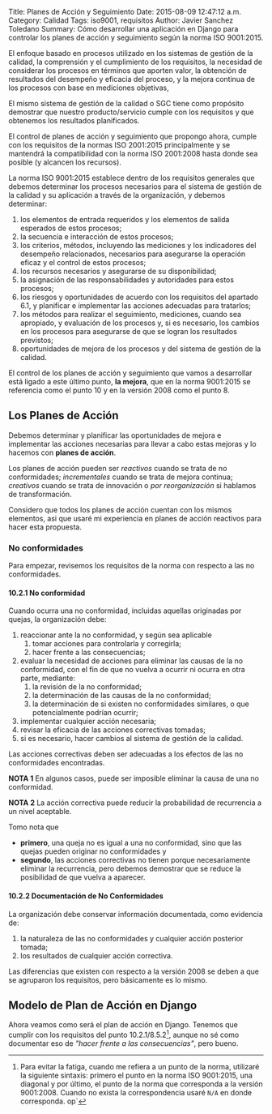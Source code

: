 Title: Planes de Acción y Seguimiento
Date: 2015-08-09 12:47:12 a.m.
Category: Calidad
Tags:  iso9001, requisitos
Author: Javier Sanchez Toledano
Summary: Cómo desarrollar una aplicación en Django para controlar los planes de acción y seguimiento según la norma ISO 9001:2015.


El enfoque basado en procesos utilizado en los sistemas de gestión de la calidad,  la comprensión y el cumplimiento de los requisitos, la necesidad de considerar los procesos en términos que aporten valor, la obtención de resultados del desempeño y eficacia del proceso, y la mejora continua de los procesos con base en mediciones objetivas, 

El mismo sistema de gestión de la calidad o SGC tiene como propósito demostrar que nuestro producto/servicio cumple con los requisitos y que obtenemos los resultados planificados. 

El control de planes de acción y seguimiento que propongo ahora, cumple con los requisitos de la normas ISO 2001:2015 principalmente y se mantendrá la compatibilidad con la norma ISO 2001:2008 hasta donde sea posible (y alcancen los recursos).

La norma ISO 9001:2015 establece dentro de los requisitos generales que debemos determinar los procesos necesarios para el sistema de gestión de la calidad y su aplicación a través de la organización, y debemos determinar:

1. los elementos de entrada requeridos y los elementos de salida esperados de estos procesos;
1. la secuencia e interacción de estos procesos;
1. los criterios, métodos, incluyendo las mediciones y los indicadores del desempeño relacionados, necesarios para asegurarse la operación eficaz y el control de estos procesos;
1. los recursos necesarios y asegurarse de su disponibilidad;
1. la asignación de las responsabilidades y autoridades para estos procesos;
1. los riesgos y oportunidades de acuerdo con los requisitos del apartado 6.1, y planificar e implementar las acciones adecuadas para tratarlos;
1. los métodos para realizar el seguimiento, mediciones, cuando sea apropiado, y evaluación de los procesos y, si es necesario, los cambios en los procesos para asegurarse de que se logran los resultados previstos;
1. oportunidades de mejora de los procesos y del sistema de gestión de la calidad.

El control de los planes de acción y seguimiento que vamos a desarrollar está ligado a este último punto, **la mejora**, que en la norma 9001:2015 se referencia como el punto 10 y en la versión 2008 como el punto 8.

## Los Planes de Acción
Debemos determinar y planificar las oportunidades de mejora e implementar las acciones necesarias para llevar a cabo estas mejoras y lo hacemos con **planes de acción**.

Los planes de acción pueden ser _reactivos_ cuando se trata de no conformidades; *incrementales* cuando se trata de mejora continua; *creativos* cuando se trata de innovación o *por reorganización* si hablamos de transformación.

Considero que todos los planes de acción cuentan con los mismos elementos, asi que usaré mi experiencia en planes de acción reactivos para hacer esta propuesta.

### No conformidades

Para empezar, revisemos los requisitos de la norma con respecto a las no conformidades.

#### 10.2.1 No conformidad
Cuando ocurra una no conformidad, incluidas aquellas originadas por quejas, la organización debe:

1. reaccionar ante la no conformidad, y según sea aplicable
    1. tomar acciones para controlarla y corregirla;
    1. hacer frente a las consecuencias;
1. evaluar la necesidad de acciones para eliminar las causas de la no conformidad, con el fin de que no vuelva a ocurrir ni ocurra en otra parte, mediante:
    1. la revisión de la no conformidad;
    1. la determinación de las causas de la no conformidad;
    1. la determinación de si existen no conformidades similares, o que potencialmente podrían ocurrir;
1. implementar cualquier acción necesaria;
1. revisar la eficacia de las acciones correctivas tomadas;
1. si es necesario, hacer cambios al sistema de gestión de la calidad.

Las acciones correctivas deben ser adecuadas a los efectos de las no conformidades encontradas.

>
__NOTA 1__       En algunos casos, puede ser imposible eliminar la causa de una no conformidad.
>
**NOTA 2** La acción correctiva puede reducir la probabilidad de recurrencia a un nivel aceptable.


Tomo nota que 

* **primero**, una queja no es igual a una no conformidad, sino que las quejas pueden originar no conformidades y
* **segundo**, las acciones correctivas no tienen porque necesariamente eliminar la recurrencia, pero debemos demostrar que se reduce la posibilidad de que vuelva a aparecer.

#### 10.2.2 Documentación de No Conformidades

La organización debe conservar información documentada, como evidencia de:

1. la naturaleza de las no conformidades y cualquier acción posterior tomada;
1. los resultados de cualquier acción correctiva.

Las diferencias que existen con respecto a la versión 2008 se deben a que se agruparon los requisitos, pero básicamente es lo mismo.

## Modelo de Plan de Acción en Django
Ahora veamos como será el plan de acción en Django. Tenemos que cumplir con los requisitos del punto 10.2.1/8.5.2[^1], aunque no sé como documentar eso de _"hacer frente a las consecuencias"_, pero bueno.

[^1]: Para evitar la fatiga, cuando me refiera a un punto de la norma, utilizaré la siguiente sintaxis: primero el punto en la norma ISO 9001:2015, una diagonal y por último, el punto de la norma que corresponda a la versión 9001:2008. Cuando no exista la correspondencia usaré `N/A` en donde corresponda. 
op`


